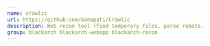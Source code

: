 ```yaml
---
name: crawlic
url: https://github.com/Ganapati/Crawlic
description: Web recon tool (find temporary files, parse robots.
group: blackarch blackarch-webapp blackarch-recon
---
```


